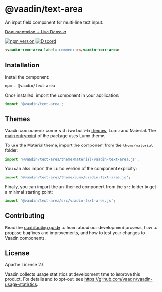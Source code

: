 # @vaadin/text-area

An input field component for multi-line text input.

[Documentation + Live Demo ↗](https://vaadin.com/docs/latest/ds/components/text-area)

[![npm version](https://badgen.net/npm/v/@vaadin/text-area)](https://www.npmjs.com/package/@vaadin/text-area)
[![Discord](https://img.shields.io/discord/732335336448852018?label=discord)](https://discord.gg/PHmkCKC)

```html
<vaadin-text-area label="Comment"></vaadin-text-area>
```

## Installation

Install the component:

```sh
npm i @vaadin/text-area
```

Once installed, import the component in your application:

```js
import '@vaadin/text-area';
```

## Themes

Vaadin components come with two built-in [themes](https://vaadin.com/docs/latest/ds/customization/using-themes), Lumo and Material.
The [main entrypoint](https://github.com/vaadin/web-components/blob/master/packages/text-area/vaadin-text-area.js) of the package uses Lumo theme.

To use the Material theme, import the component from the `theme/material` folder:

```js
import '@vaadin/text-area/theme/material/vaadin-text-area.js';
```

You can also import the Lumo version of the component explicitly:

```js
import '@vaadin/text-area/theme/lumo/vaadin-text-area.js';
```

Finally, you can import the un-themed component from the `src` folder to get a minimal starting point:

```js
import '@vaadin/text-area/src/vaadin-text-area.js';
```

## Contributing

Read the [contributing guide](https://vaadin.com/docs/latest/guide/contributing/overview) to learn about our development process, how to propose bugfixes and improvements, and how to test your changes to Vaadin components.

## License

Apache License 2.0

Vaadin collects usage statistics at development time to improve this product.
For details and to opt-out, see https://github.com/vaadin/vaadin-usage-statistics.
